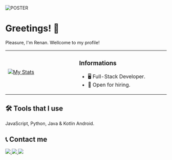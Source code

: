 ![POSTER](https://i.imgur.com/Yp4hXcs.jpg)

# Greetings! 👋

Pleasure, I'm Renan. Wellcome to my profile!

<table border="0">
<tr><td width="700" valign="center">
      
[![My Stats](https://github-readme-stats.vercel.app/api?username=victor-renan&show_icons=true&theme=codeSTACKr)](https://github.com/victor-renan/github-readme-stats)      
</td><td  width="700" valign="top">

### Informations
- 🖥️ Full-Stack Developer.
- 🤝 Open for hiring.
</td></tr>
</table>

## 🛠️ Tools that I use
JavaScript, Python, Java & Kotlin Android.

## 📞 Contact me

<div>
  <a href="mailto:alvesrenanpro@gmail.com" target="_blank" rel="noopener noreferrer">
    <img src="https://img.shields.io/badge/Gmail-242938?style=for-the-badge&logo=gmail&logoColor=white&link=alvesrenanpro%40gmail.com">
    
  </a>
  <a href="https://www.linkedin.com/in/renan-alves-05995a20a" target="_blank" rel="noopener noreferrer">
    <img src="https://img.shields.io/badge/Linkedin-242938?style=for-the-badge&logo=linkedin&logoColor=white&link=https%3A%2F%2Fwww.linkedin.com%2Fin%2Frenan-alves-05995a20a%2F">
  </a>
  <a href="https://instagram.com/alvesrenan07" target="_blank" rel="noopener noreferrer">
    <img src="https://img.shields.io/badge/Instagram-242938?style=for-the-badge&logo=instagram&logoColor=white&link=https%3A%2F%2Finstagram.com%2Falvesrenan07)">
  </a>
</div>

